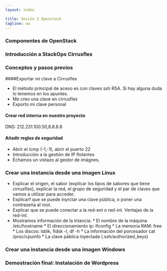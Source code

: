 ```yaml
---
layout: index

title: Sesión 2 Openstack	
tagline: ow
---
```

### Componentes de OpenStack

### Introducción a StackOps Cirrusflex

### Conceptos y pasos previos

####Exportar mi clave a Cirrusflex

* El método principal de aceso es con claves ssh RSA. Si hay alguna duda lo tenemos en los apuntes.
* Me creo una clave en cirrusflex
* Exporto mi clave personal

#### Crear red interna en nuestro proyecto

DNS:  212.231.100.50,8.8.8.8 

#### Añadir reglas de seguridad

* Abrir el icmp (-1,-1), abrir el puerto 22
* Introducción a la gestión de IP flotantes
* Échamos un vistazo al gestor de imágnes.

### Crear una instancia desde una imagen Linux

* Explicar el origen, el sabor (explicar los tipos de sabores que tiene cirrusflex), explicar la red, el grupo de seguridad y el par de claves que vamos a utilizar para acceder.
* Explicarf que se puede inyrctar una clave pública, o poner una contraseña al root.
* Explicar que se puede conectar a la red-ext o red-int. Ventajas de la red-int.
* Mostramos información de la intancia:
        * El nombre de la máquina /etc/hostname
        * El direccionamiento ip: ifconfig
        * La memoria RAM: free
        * Los discos: lsblk, fidsk -l, df -h
        * La información del porcesador cat /proc/cpuinfo
        * La clave páblica inyectada (.ssh/authorized_keys)
        
### Crear una instancia desde una imagen Windows
### Demostración final: Instalación de Wordpress
